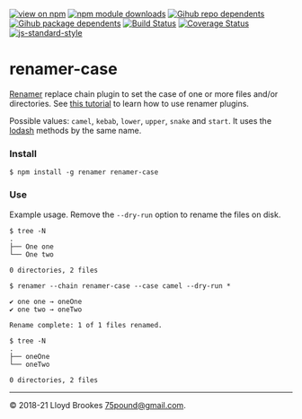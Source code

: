 [![view on npm](https://badgen.net/npm/v/renamer-case)](https://www.npmjs.org/package/renamer-case)
[![npm module downloads](https://badgen.net/npm/dt/renamer-case)](https://www.npmjs.org/package/renamer-case)
[![Gihub repo dependents](https://badgen.net/github/dependents-repo/75lb/renamer-case)](https://github.com/75lb/renamer-case/network/dependents?dependent_type=REPOSITORY)
[![Gihub package dependents](https://badgen.net/github/dependents-pkg/75lb/renamer-case)](https://github.com/75lb/renamer-case/network/dependents?dependent_type=PACKAGE)
[![Build Status](https://travis-ci.org/75lb/renamer-case.svg?branch=master)](https://travis-ci.org/75lb/renamer-case)
[![Coverage Status](https://coveralls.io/repos/github/75lb/renamer-case/badge.svg)](https://coveralls.io/github/75lb/renamer-case)
[![js-standard-style](https://img.shields.io/badge/code%20style-standard-brightgreen.svg)](https://github.com/feross/standard)

# renamer-case

[Renamer](https://github.com/75lb/renamer) replace chain plugin to set the case of one or more files and/or directories. See [this tutorial](https://github.com/75lb/renamer/wiki/How-to-use-replace-chain-plugins) to learn how to use renamer plugins.

Possible values: `camel`, `kebab`, `lower`, `upper`, `snake` and `start`. It uses the [lodash](https://lodash.com/docs/4.17.10#camelCase) methods by the same name.

### Install

```
$ npm install -g renamer renamer-case
```

### Use

Example usage. Remove the `--dry-run` option to rename the files on disk.

```
$ tree -N
.
├── One one
└── One two

0 directories, 2 files

$ renamer --chain renamer-case --case camel --dry-run * 

✔︎ one one → oneOne
✔︎ one two → oneTwo

Rename complete: 1 of 1 files renamed.

$ tree -N
.
├── oneOne
└── oneTwo

0 directories, 2 files
```

* * *

&copy; 2018-21 Lloyd Brookes <75pound@gmail.com>.

